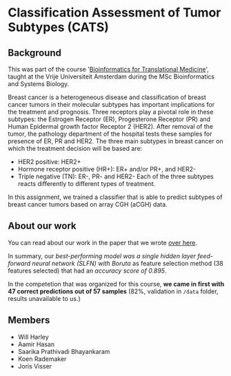 # Classification Assessment of Tumor Subtypes (CATS)

## Background
This was part of the course '[Bioinformatics for Translational Medicine](https://studiegids.vu.nl/en/2019-2020/courses/X_405092)', taught at the Vrije Universiteit Amsterdam during the MSc Bioinformatics and Systems Biology.

Breast cancer is a heterogeneous disease and classification of breast cancer tumors in their molecular
subtypes has important implications for the treatment and prognosis. Three receptors play a pivotal role in
these subtypes: the Estrogen Receptor (ER), Progesterone Receptor (PR) and Human Epidermal growth
factor Receptor 2 (HER2). After removal of the tumor, the pathology department of the hospital tests these
samples for presence of ER, PR and HER2. The three main subtypes in breast cancer on which the
treatment decision will be based are:
- HER2 positive: HER2+
- Hormone receptor positive (HR+): ER+ and/or PR+, and HER2-
- Triple negative (TN): ER-, PR- and HER2-
Each of the three subtypes reacts differently to different types of treatment.

In this assignment, we trained a classifier that is able to predict subtypes of breast cancer
tumors based on array CGH (aCGH) data.

## About our work
You can read about our work in the paper that we wrote [over here](https://github.com/krademaker/CATS/blob/master/CATS-Classifying%20breast%20cancer%20subgroups%20with%20chromosomal%20aberration%20patterns.pdf).

In summary, our _best-performing model was a single hidden layer feed-forward neural network (SLFN) with Boruta_ as feature selection method (38 features selected) that had an _accuracy score of 0.895_.

In the competetion that was organized for this course, **we came in first with 47 correct predictions out of 57 samples** (82%, validation in `/data` folder, results unavailable to us.)

## Members
- Will Harley
- Aamir Hasan
- Saarika Prathivadi Bhayankaram
- Koen Rademaker
- Joris Visser
